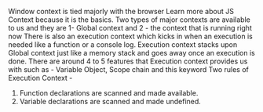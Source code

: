 Window context is tied majorly with the browser
Learn more about JS Context because it is the basics.
Two types of major contexts are available to us and they are 1- Global context and 2 - the context that is running right now
There is also an execution context which kicks in when an execution is needed like a function or a console log.
Execution context stacks upon Global context just like a memory stack and goes away once an execution is done.
There are around 4 to 5 features that Execution context provides us with such as - Variable Object, Scope chain and this keyword
Two rules of Execution Context - 

1. Function declarations are scanned and made available.
2. Variable declarations are scanned and made undefined.

